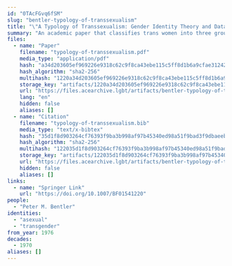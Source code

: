 ```yaml
---
id: "0TAcFGvq6fSM"
slug: "bentler-typology-of-transsexualism"
title: "\"A Typology of Transsexualism: Gender Identity Theory and Data\""
summary: "An academic paper that classifies trans women into three groups—heterosexual, homosexual, and asexual"
files:
  - name: "Paper"
    filename: "typology-of-transsexualism.pdf"
    media_type: "application/pdf"
    hash: "a34d203605ef969226e9318c62c9f8ca43ebe115c5ff8d1b6a9cfae312424995"
    hash_algorithm: "sha2-256"
    multihash: "1220a34d203605ef969226e9318c62c9f8ca43ebe115c5ff8d1b6a9cfae312424995"
    storage_key: "artifacts/1220a34d203605ef969226e9318c62c9f8ca43ebe115c5ff8d1b6a9cfae312424995"
    url: "https://files.acearchive.lgbt/artifacts/bentler-typology-of-transsexualism/typology-of-transsexualism.pdf"
    lang: "en"
    hidden: false
    aliases: []
  - name: "Citation"
    filename: "typology-of-transsexualism.bib"
    media_type: "text/x-bibtex"
    hash: "35d1f8d903264cf76393f9ba3b998af97b45340ed98a51f9bad3f9dbaeeb6ae6"
    hash_algorithm: "sha2-256"
    multihash: "122035d1f8d903264cf76393f9ba3b998af97b45340ed98a51f9bad3f9dbaeeb6ae6"
    storage_key: "artifacts/122035d1f8d903264cf76393f9ba3b998af97b45340ed98a51f9bad3f9dbaeeb6ae6"
    url: "https://files.acearchive.lgbt/artifacts/bentler-typology-of-transsexualism/typology-of-transsexualism.bib"
    hidden: false
    aliases: []
links:
  - name: "Springer Link"
    url: "https://doi.org/10.1007/BF01541220"
people:
  - "Peter M. Bentler"
identities:
  - "asexual"
  - "transgender"
from_year: 1976
decades:
  - 1970
aliases: []
---
```

